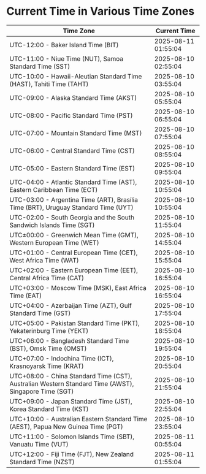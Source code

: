 # Current Time in Various Time Zones

| Time Zone | Current Time |
|-----------|--------------|
| UTC-12:00 - Baker Island Time (BIT) | 2025-08-11 01:55:04 |
| UTC-11:00 - Niue Time (NUT), Samoa Standard Time (SST) | 2025-08-10 02:55:04 |
| UTC-10:00 - Hawaii-Aleutian Standard Time (HAST), Tahiti Time (TAHT) | 2025-08-10 03:55:04 |
| UTC-09:00 - Alaska Standard Time (AKST) | 2025-08-10 05:55:04 |
| UTC-08:00 - Pacific Standard Time (PST) | 2025-08-10 06:55:04 |
| UTC-07:00 - Mountain Standard Time (MST) | 2025-08-10 07:55:04 |
| UTC-06:00 - Central Standard Time (CST) | 2025-08-10 08:55:04 |
| UTC-05:00 - Eastern Standard Time (EST) | 2025-08-10 09:55:04 |
| UTC-04:00 - Atlantic Standard Time (AST), Eastern Caribbean Time (ECT) | 2025-08-10 10:55:04 |
| UTC-03:00 - Argentina Time (ART), Brasília Time (BRT), Uruguay Standard Time (UYT) | 2025-08-10 10:55:04 |
| UTC-02:00 - South Georgia and the South Sandwich Islands Time (SGT) | 2025-08-10 11:55:04 |
| UTC±00:00 - Greenwich Mean Time (GMT), Western European Time (WET) | 2025-08-10 14:55:04 |
| UTC+01:00 - Central European Time (CET), West Africa Time (WAT) | 2025-08-10 15:55:04 |
| UTC+02:00 - Eastern European Time (EET), Central Africa Time (CAT) | 2025-08-10 16:55:04 |
| UTC+03:00 - Moscow Time (MSK), East Africa Time (EAT) | 2025-08-10 16:55:04 |
| UTC+04:00 - Azerbaijan Time (AZT), Gulf Standard Time (GST) | 2025-08-10 17:55:04 |
| UTC+05:00 - Pakistan Standard Time (PKT), Yekaterinburg Time (YEKT) | 2025-08-10 18:55:04 |
| UTC+06:00 - Bangladesh Standard Time (BST), Omsk Time (OMST) | 2025-08-10 19:55:04 |
| UTC+07:00 - Indochina Time (ICT), Krasnoyarsk Time (KRAT) | 2025-08-10 20:55:04 |
| UTC+08:00 - China Standard Time (CST), Australian Western Standard Time (AWST), Singapore Time (SGT) | 2025-08-10 21:55:04 |
| UTC+09:00 - Japan Standard Time (JST), Korea Standard Time (KST) | 2025-08-10 22:55:04 |
| UTC+10:00 - Australian Eastern Standard Time (AEST), Papua New Guinea Time (PGT) | 2025-08-10 23:55:04 |
| UTC+11:00 - Solomon Islands Time (SBT), Vanuatu Time (VUT) | 2025-08-11 00:55:04 |
| UTC+12:00 - Fiji Time (FJT), New Zealand Standard Time (NZST) | 2025-08-11 01:55:04 |

